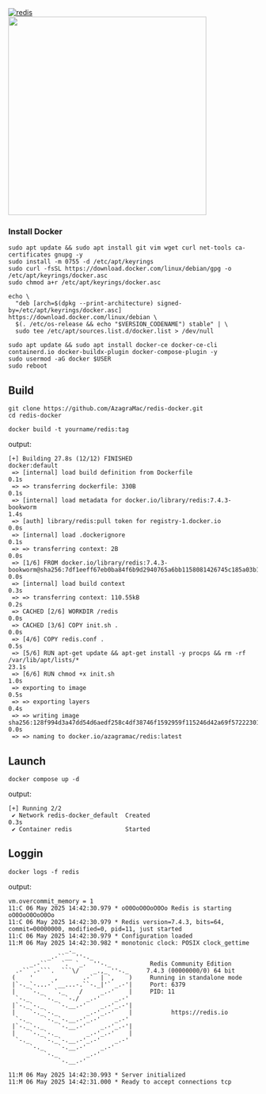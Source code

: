 <a href="https://snapcraft.io/redis">
	<img alt="redis" src="https://snapcraft.io/redis/badge.svg"/>
</a>
<br>
<img src="https://github.com/AzagraMac/redis-docker/assets/571796/5316f9a7-c956-4226-8619-2c913897c3d0" width="400">


### Install Docker
    sudo apt update && sudo apt install git vim wget curl net-tools ca-certificates gnupg -y
    sudo install -m 0755 -d /etc/apt/keyrings
    sudo curl -fsSL https://download.docker.com/linux/debian/gpg -o /etc/apt/keyrings/docker.asc
    sudo chmod a+r /etc/apt/keyrings/docker.asc
    
    echo \
      "deb [arch=$(dpkg --print-architecture) signed-by=/etc/apt/keyrings/docker.asc] https://download.docker.com/linux/debian \
      $(. /etc/os-release && echo "$VERSION_CODENAME") stable" | \
      sudo tee /etc/apt/sources.list.d/docker.list > /dev/null
    
    sudo apt update && sudo apt install docker-ce docker-ce-cli containerd.io docker-buildx-plugin docker-compose-plugin -y
    sudo usermod -aG docker $USER
    sudo reboot

## Build

    git clone https://github.com/AzagraMac/redis-docker.git
    cd redis-docker
    
    docker build -t yourname/redis:tag

output:
```
[+] Building 27.8s (12/12) FINISHED                                                                                                                                                                                                                           docker:default
 => [internal] load build definition from Dockerfile                                                                                                                                                                                                                    0.1s
 => => transferring dockerfile: 330B                                                                                                                                                                                                                                    0.1s
 => [internal] load metadata for docker.io/library/redis:7.4.3-bookworm                                                                                                                                                                                                 1.4s
 => [auth] library/redis:pull token for registry-1.docker.io                                                                                                                                                                                                            0.0s
 => [internal] load .dockerignore                                                                                                                                                                                                                                       0.1s
 => => transferring context: 2B                                                                                                                                                                                                                                         0.0s
 => [1/6] FROM docker.io/library/redis:7.4.3-bookworm@sha256:7df1eeff67eb0ba84f6b9d2940765a6bb1158081426745c185a03b1507de6a09                                                                                                                                           0.0s
 => [internal] load build context                                                                                                                                                                                                                                       0.3s
 => => transferring context: 110.55kB                                                                                                                                                                                                                                   0.2s
 => CACHED [2/6] WORKDIR /redis                                                                                                                                                                                                                                         0.0s
 => CACHED [3/6] COPY init.sh .                                                                                                                                                                                                                                         0.0s
 => [4/6] COPY redis.conf .                                                                                                                                                                                                                                             0.5s
 => [5/6] RUN apt-get update && apt-get install -y procps && rm -rf /var/lib/apt/lists/*                                                                                                                                                                               23.1s
 => [6/6] RUN chmod +x init.sh                                                                                                                                                                                                                                          1.0s 
 => exporting to image                                                                                                                                                                                                                                                  0.5s 
 => => exporting layers                                                                                                                                                                                                                                                 0.4s 
 => => writing image sha256:128f994d3a47dd54d6aedf258c4df38746f1592959f115246d42a69f57222301                                                                                                                                                                            0.0s 
 => => naming to docker.io/azagramac/redis:latest
```

## Launch

    docker compose up -d

output:
```
[+] Running 2/2
 ✔ Network redis-docker_default  Created                                                                                                                                                                                                                                0.3s 
 ✔ Container redis               Started
```

## Loggin

    docker logs -f redis

output:
```
vm.overcommit_memory = 1
11:C 06 May 2025 14:42:30.979 * oO0OoO0OoO0Oo Redis is starting oO0OoO0OoO0Oo
11:C 06 May 2025 14:42:30.979 * Redis version=7.4.3, bits=64, commit=00000000, modified=0, pid=11, just started
11:C 06 May 2025 14:42:30.979 * Configuration loaded
11:M 06 May 2025 14:42:30.982 * monotonic clock: POSIX clock_gettime
                _._                                                  
           _.-``__ ''-._                                             
      _.-``    `.  `_.  ''-._           Redis Community Edition      
  .-`` .-```.  ```\/    _.,_ ''-._     7.4.3 (00000000/0) 64 bit
 (    '      ,       .-`  | `,    )     Running in standalone mode
 |`-._`-...-` __...-.``-._|'` _.-'|     Port: 6379
 |    `-._   `._    /     _.-'    |     PID: 11
  `-._    `-._  `-./  _.-'    _.-'                                   
 |`-._`-._    `-.__.-'    _.-'_.-'|                                  
 |    `-._`-._        _.-'_.-'    |           https://redis.io       
  `-._    `-._`-.__.-'_.-'    _.-'                                   
 |`-._`-._    `-.__.-'    _.-'_.-'|                                  
 |    `-._`-._        _.-'_.-'    |                                  
  `-._    `-._`-.__.-'_.-'    _.-'                                   
      `-._    `-.__.-'    _.-'                                       
          `-._        _.-'                                           
              `-.__.-'                                               

11:M 06 May 2025 14:42:30.993 * Server initialized
11:M 06 May 2025 14:42:31.000 * Ready to accept connections tcp
```
